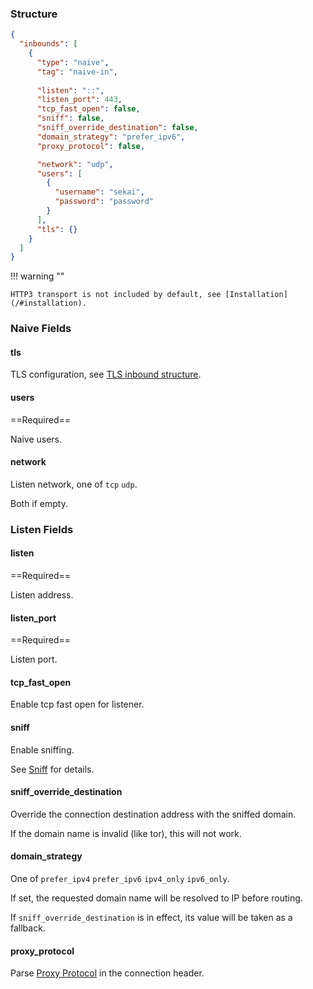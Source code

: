 ### Structure

```json
{
  "inbounds": [
    {
      "type": "naive",
      "tag": "naive-in",
      
      "listen": "::",
      "listen_port": 443,
      "tcp_fast_open": false,
      "sniff": false,
      "sniff_override_destination": false,
      "domain_strategy": "prefer_ipv6",
      "proxy_protocol": false,

      "network": "udp",
      "users": [
        {
          "username": "sekai",
          "password": "password"
        }
      ],
      "tls": {}
    }
  ]
}
```

!!! warning ""

    HTTP3 transport is not included by default, see [Installation](/#installation).

### Naive Fields

#### tls

TLS configuration, see [TLS inbound structure](/configuration/shared/tls/#inbound).

#### users

==Required==

Naive users.

#### network

Listen network, one of `tcp` `udp`.

Both if empty.

### Listen Fields

#### listen

==Required==

Listen address.

#### listen_port

==Required==

Listen port.

#### tcp_fast_open

Enable tcp fast open for listener.

#### sniff

Enable sniffing.

See [Sniff](/configuration/route/sniff/) for details.

#### sniff_override_destination

Override the connection destination address with the sniffed domain.

If the domain name is invalid (like tor), this will not work.

#### domain_strategy

One of `prefer_ipv4` `prefer_ipv6` `ipv4_only` `ipv6_only`.

If set, the requested domain name will be resolved to IP before routing.

If `sniff_override_destination` is in effect, its value will be taken as a fallback.

#### proxy_protocol

Parse [Proxy Protocol](https://www.haproxy.org/download/1.8/doc/proxy-protocol.txt) in the connection header.